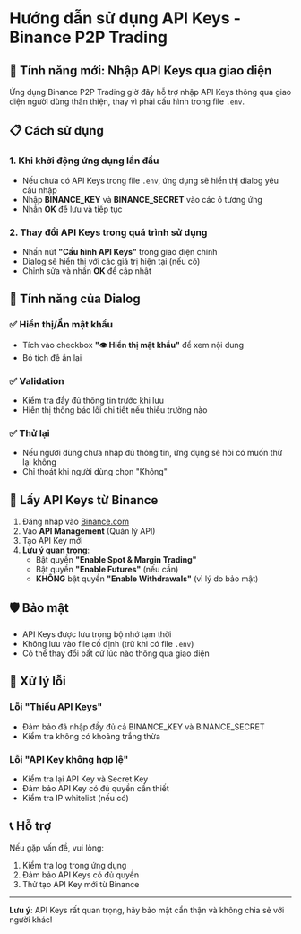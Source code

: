 # Hướng dẫn sử dụng API Keys - Binance P2P Trading

## 🚀 Tính năng mới: Nhập API Keys qua giao diện

Ứng dụng Binance P2P Trading giờ đây hỗ trợ nhập API Keys thông qua giao diện người dùng thân thiện, thay vì phải cấu hình trong file `.env`.

## 📋 Cách sử dụng

### 1. Khi khởi động ứng dụng lần đầu

- Nếu chưa có API Keys trong file `.env`, ứng dụng sẽ hiển thị dialog yêu cầu nhập
- Nhập **BINANCE_KEY** và **BINANCE_SECRET** vào các ô tương ứng
- Nhấn **OK** để lưu và tiếp tục

### 2. Thay đổi API Keys trong quá trình sử dụng

- Nhấn nút **"Cấu hình API Keys"** trong giao diện chính
- Dialog sẽ hiển thị với các giá trị hiện tại (nếu có)
- Chỉnh sửa và nhấn **OK** để cập nhật

## 🔧 Tính năng của Dialog

### ✅ Hiển thị/Ẩn mật khẩu
- Tích vào checkbox **"👁️ Hiển thị mật khẩu"** để xem nội dung
- Bỏ tích để ẩn lại

### ✅ Validation
- Kiểm tra đầy đủ thông tin trước khi lưu
- Hiển thị thông báo lỗi chi tiết nếu thiếu trường nào

### ✅ Thử lại
- Nếu người dùng chưa nhập đủ thông tin, ứng dụng sẽ hỏi có muốn thử lại không
- Chỉ thoát khi người dùng chọn "Không"

## 🔑 Lấy API Keys từ Binance

1. Đăng nhập vào [Binance.com](https://binance.com)
2. Vào **API Management** (Quản lý API)
3. Tạo API Key mới
4. **Lưu ý quan trọng**: 
   - Bật quyền **"Enable Spot & Margin Trading"**
   - Bật quyền **"Enable Futures"** (nếu cần)
   - **KHÔNG** bật quyền **"Enable Withdrawals"** (vì lý do bảo mật)

## 🛡️ Bảo mật

- API Keys được lưu trong bộ nhớ tạm thời
- Không lưu vào file cố định (trừ khi có file `.env`)
- Có thể thay đổi bất cứ lúc nào thông qua giao diện

## 🐛 Xử lý lỗi

### Lỗi "Thiếu API Keys"
- Đảm bảo đã nhập đầy đủ cả BINANCE_KEY và BINANCE_SECRET
- Kiểm tra không có khoảng trắng thừa

### Lỗi "API Key không hợp lệ"
- Kiểm tra lại API Key và Secret Key
- Đảm bảo API Key có đủ quyền cần thiết
- Kiểm tra IP whitelist (nếu có)

## 📞 Hỗ trợ

Nếu gặp vấn đề, vui lòng:
1. Kiểm tra log trong ứng dụng
2. Đảm bảo API Keys có đủ quyền
3. Thử tạo API Key mới từ Binance

---

**Lưu ý**: API Keys rất quan trọng, hãy bảo mật cẩn thận và không chia sẻ với người khác! 